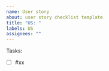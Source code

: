```yaml
---
name: User story
about: user story checklist template
title: "US: "
labels: US
assignees: ""
---
```


<!---
Short description of the US
-->

<!---
List subtasks here, need to automatically be updated
-->

Tasks:

- [ ] #xx <!---link to the issue-->
